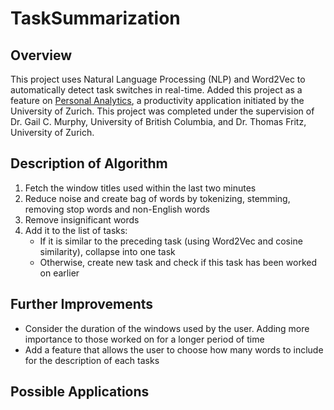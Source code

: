 # TaskSummarization

## Overview

 This project uses Natural Language Processing (NLP) and Word2Vec to automatically detect task switches in real-time. Added this project as a feature on 
[Personal Analytics](https://pluto.ifi.uzh.ch/PersonalAnalytics/), a productivity application initiated by the University of Zurich.
This project was completed under the supervision of Dr. Gail C. Murphy, University of British Columbia, and Dr. Thomas Fritz, University of Zurich.


## Description of Algorithm

1. Fetch the window titles used within the last two minutes
2. Reduce noise and create bag of words by tokenizing, stemming, removing stop words and non-English words
3. Remove insignificant words
4. Add it to the list of tasks:
    * If it is similar to the preceding task (using Word2Vec and cosine similarity), collapse into one task
    * Otherwise, create new task and check if this task has been worked on earlier

## Further Improvements

- Consider the duration of the windows used by the user. Adding more importance to those worked on for a longer period of time
- Add a feature that allows the user to choose how many words to include for the description of each tasks

## Possible Applications
    
